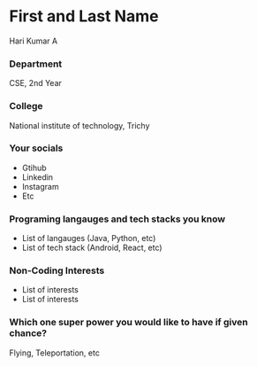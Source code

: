 # First and Last Name
Hari Kumar A

### Department
CSE, 2nd Year

### College
National institute of technology, Trichy

### Your socials
- Gtihub
- Linkedin
- Instagram
- Etc

### Programing langauges and tech stacks you know
- List of langauges (Java, Python, etc)
- List of tech stack (Android, React, etc)

### Non-Coding Interests
- List of interests
- List of interests

### Which one super power you would like to have if given chance?
Flying, Teleportation, etc
